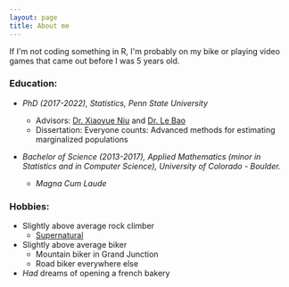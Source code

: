 ```yaml
---
layout: page
title: About me
---
```


If I'm not coding something in R, I'm probably on my bike or playing video games that came out before I was 5 years old.

### Education:

   - _PhD (2017-2022), Statistics, Penn State University_   
       - Advisors: [Dr. Xiaoyue Niu](https://science.psu.edu/stat/people/xun5) and [Dr. Le Bao](http://www.personal.psu.edu/lub14/)   
       - Dissertation: Everyone counts: Advanced methods for estimating marginalized populations
              
   - _Bachelor of Science (2013-2017), Applied Mathematics (minor in Statistics and in Computer Science), University of Colorado - Boulder._   
       - _Magna Cum Laude_


### Hobbies:

  - Slightly above average rock climber
      - [Supernatural](https://www.mountainproject.com/route/105761349/supernatural)
  - Slightly above average biker
      - Mountain biker in Grand Junction
      - Road biker everywhere else
  - *Had* dreams of opening a french bakery

